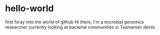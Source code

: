 # hello-world
first foray into the world of github
Hi there, I'm a microbial genomics researcher currently looking at bacterial communities in Tasmanian devils
